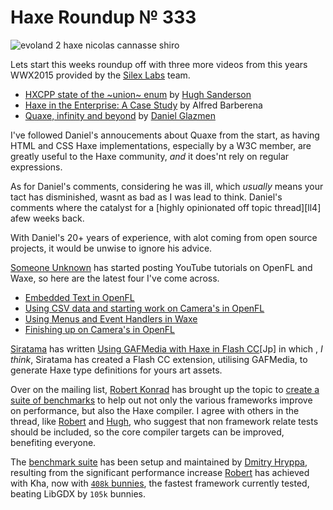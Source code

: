 [_template]: ../templates/roundup.html
[date]: / "2015-08-17 08:26:00"
[modified]: / "2015-08-17 08:26:00"
[published]: / "2015-08-17 08:26:00"
[“”]: a ""
# Haxe Roundup № 333

![evoland 2 haxe nicolas cannasse shiro](/img/333/evoland2.jpg "Evoland 2 concept art from Shiro Games")

Lets start this weeks roundup off with three more videos from this years
WWX2015 provided by the [Silex Labs][tw1] team.

- [HXCPP state of the ~union~ enum][l1] by [Hugh Sanderson][tw2]
- [Haxe in the Enterprise: A Case Study][l2] by Alfred Barberena
- [Quaxe, infinity and beyond][l3] by [Daniel Glazmen][tw3]

I've followed Daniel's annoucements about Quaxe from the start, as having
HTML and CSS Haxe implementations, especially by a W3C member, are greatly useful
to the Haxe community, _and_ it does'nt rely on regular expressions.

As for Daniel's comments, considering he was ill, which _usually_ means your
tact has disminished, wasnt as bad as I was lead to think. Daniel's comments
where the catalyst for a [highly opinionated off topic thread][ll4]
afew weeks back.

With Daniel's 20+ years of experience, with alot coming from open source projects,
it would be unwise to ignore his advice.

[Someone Unknown][tw4] has started posting YouTube tutorials on OpenFL and Waxe,
so here are the latest four I've come across.

- [Embedded Text in OpenFL][l5]
- [Using CSV data and starting work on Camera's in OpenFL][l6]
- [Using Menus and Event Handlers in Waxe][l7]
- [Finishing up on Camera's in OpenFL][l8]

[Siratama][tw5] has written [Using GAFMedia with Haxe in Flash CC][l9][Jp] in which
, _I think_, Siratama has created a Flash CC extension, utilising GAFMedia,
to generate Haxe type definitions for yours art assets.

Over on the mailing list, [Robert Konrad][tw6] has brought up the topic to 
[create a suite of benchmarks][l10] to help out not only the various 
frameworks improve on performance, but also the Haxe compiler. I agree with
others in the thread, like [Robert][tw6] and [Hugh][tw7], who suggest that 
non framework relate tests should be included, so the core compiler targets 
can be improved, benefiting everyone.

The [benchmark suite][l11] has been setup and maintained by 
[Dmitry Hryppa][tw8], resulting from the significant performance increase
[Robert][tw6] has achieved with Kha, now with [`408k` bunnies][l12], the fastest
framework currently tested, beating LibGDX by `105k` bunnies.

[tw8]: https://twitter.com/dmitryhryppa "@dmitryhryppa"
[tw7]: https://twitter.com/GameHaxe "@GameHaxe"
[tw6]: https://twitter.com/robdangerous "@robdangerous"
[tw5]: https://twitter.com/dango_itimi "@dango_itimi"
[tw4]: https://twitter.com/tienery "@tienery"
[tw3]: https://twitter.com/glazou "@glazou"
[tw2]: https://twitter.com/GameHaxe "@GameHaxe"
[tw1]: https://twitter.com/silexlabs "@silexlabs"
	
[l12]: http://themozokteam.com/playground/frameworkstest/ "Framework BunnyMark benchmark"
[l11]: https://github.com/dmitryhryppa/Frameworks_test "Haxe Benchmark Suite on GitHub"
[l10]: https://groups.google.com/forum/#!topic/haxelang/zSsnCGb6Wks "Haxe Performance Test Suite"
[l9]: http://www.dango-itimi.com/blog/archives/2015/001235.html "Using GAFMedia with Haxe in Flash CC [Jp]"
[l8]: https://www.youtube.com/watch?v=1pk1TzSvA-s "Finishing up on Camera's in OpenFL on YouTube"
[l7]: https://www.youtube.com/watch?v=jlJJpZrgc6Q "Using Menus and Event Handlers in Waxe on YouTube"
[l6]: https://www.youtube.com/watch?v=fFK-wD6YAuE "Using CSV data and starting work on camera's in OpenFL on YouTube"
[l5]: https://www.youtube.com/watch?v=S_YmM-_OQpY "Embedded Text in OpenFL on YouTube"
[l4]: https://groups.google.com/forum/#!msg/haxelang/i8iXdpK8oAc/W71069ztvu4J "That one highly opionionated Haxe thread"
[l3]: http://www.silexlabs.org/quaxe-infinity-and-beyond/ "Quaxe, infinity and beyond WWX2015 talk"
[l2]: http://www.silexlabs.org/haxe-in-the-enterprise-a-case-study/ "Haxe in the Enterprise: A Case Study WWX2015 talk"
[l1]: http://www.silexlabs.org/hxcpp-state-of-the-enum-union/ "HXCPP state of the enum WWX2015 talk"